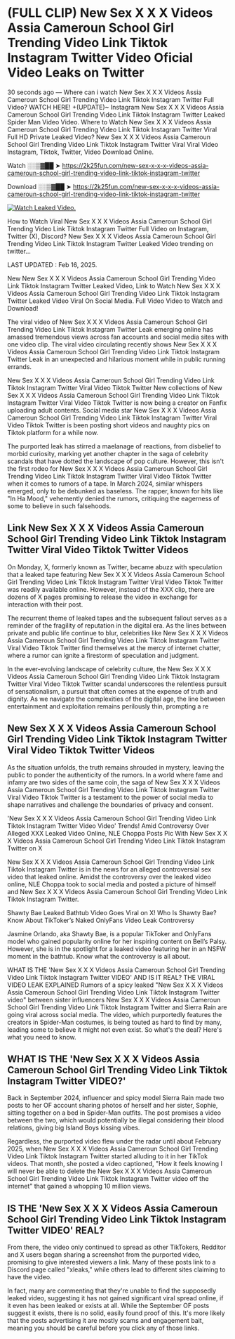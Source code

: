 # (FULL CLIP) New Sex X X X Videos Assia Cameroun School Girl Trending Video Link Tiktok Instagram Twitter Video Oficial Video Leaks on Twitter

30 seconds ago — Where can i watch New Sex X X X Videos Assia Cameroun School Girl Trending Video Link Tiktok Instagram Twitter Full Video? WATCH HERE! +(UPDATE)~ Instagram New Sex X X X Videos Assia Cameroun School Girl Trending Video Link Tiktok Instagram Twitter Leaked Spider Man Video Video. Where to Watch New Sex X X X Videos Assia Cameroun School Girl Trending Video Link Tiktok Instagram Twitter Viral Full HD Private Leaked Video? New Sex X X X Videos Assia Cameroun School Girl Trending Video Link Tiktok Instagram Twitter Viral Viral Video Instagram, Tiktok, Twitter, Video Download Online.

Watch ░░▒▓██ ➤ https://2k25fun.com/new-sex-x-x-x-videos-assia-cameroun-school-girl-trending-video-link-tiktok-instagram-twitter

Download ░░▒▓██ ➤ https://2k25fun.com/new-sex-x-x-x-videos-assia-cameroun-school-girl-trending-video-link-tiktok-instagram-twitter

[![Watch Leaked Video.](https://miro.medium.com/v2/resize:fit:828/format:webp/1*cilzJN44JGOrTw9NJCrNHA.gif "Watch Leaked Video")](https://2k25fun.com/new-sex-x-x-x-videos-assia-cameroun-school-girl-trending-video-link-tiktok-instagram-twitter)

How to Watch Viral New Sex X X X Videos Assia Cameroun School Girl Trending Video Link Tiktok Instagram Twitter Full Video on Instagram, Twitter (X), Discord? New Sex X X X Videos Assia Cameroun School Girl Trending Video Link Tiktok Instagram Twitter Leaked Video trending on twitter...

LAST UPDATED : Feb 16, 2025.

New New Sex X X X Videos Assia Cameroun School Girl Trending Video Link Tiktok Instagram Twitter Leaked Video, Link to Watch New Sex X X X Videos Assia Cameroun School Girl Trending Video Link Tiktok Instagram Twitter Leaked Video Viral On Social Media. Full Video Video to Watch and Download!

The viral video of New Sex X X X Videos Assia Cameroun School Girl Trending Video Link Tiktok Instagram Twitter Leak emerging online has amassed tremendous views across fan accounts and social media sites with one video clip. The viral video circulating recently shows New Sex X X X Videos Assia Cameroun School Girl Trending Video Link Tiktok Instagram Twitter Leak in an unexpected and hilarious moment while in public running errands.

New Sex X X X Videos Assia Cameroun School Girl Trending Video Link Tiktok Instagram Twitter Viral Video Tiktok Twitter New collections of New Sex X X X Videos Assia Cameroun School Girl Trending Video Link Tiktok Instagram Twitter Viral Video Tiktok Twitter is now being a creator on Fanfix uploading adult contents. Social media star New Sex X X X Videos Assia Cameroun School Girl Trending Video Link Tiktok Instagram Twitter Viral Video Tiktok Twitter is been posting short videos and naughty pics on Tiktok platform for a while now.

The purported leak has stirred a maelanage of reactions, from disbelief to morbid curiosity, marking yet another chapter in the saga of celebrity scandals that have dotted the landscape of pop culture. However, this isn't the first rodeo for New Sex X X X Videos Assia Cameroun School Girl Trending Video Link Tiktok Instagram Twitter Viral Video Tiktok Twitter when it comes to rumors of a tape. In March 2024, similar whispers emerged, only to be debunked as baseless. The rapper, known for hits like "In Ha Mood," vehemently denied the rumors, critiquing the eagerness of some to believe in such falsehoods.

## Link New Sex X X X Videos Assia Cameroun School Girl Trending Video Link Tiktok Instagram Twitter Viral Video Tiktok Twitter Videos

On Monday, X, formerly known as Twitter, became abuzz with speculation that a leaked tape featuring New Sex X X X Videos Assia Cameroun School Girl Trending Video Link Tiktok Instagram Twitter Viral Video Tiktok Twitter was readily available online. However, instead of the XXX clip, there are dozens of X pages promising to release the video in exchange for interaction with their post.

The recurrent theme of leaked tapes and the subsequent fallout serves as a reminder of the fragility of reputation in the digital era. As the lines between private and public life continue to blur, celebrities like New Sex X X X Videos Assia Cameroun School Girl Trending Video Link Tiktok Instagram Twitter Viral Video Tiktok Twitter find themselves at the mercy of internet chatter, where a rumor can ignite a firestorm of speculation and judgment.

In the ever-evolving landscape of celebrity culture, the New Sex X X X Videos Assia Cameroun School Girl Trending Video Link Tiktok Instagram Twitter Viral Video Tiktok Twitter scandal underscores the relentless pursuit of sensationalism, a pursuit that often comes at the expense of truth and dignity. As we navigate the complexities of the digital age, the line between entertainment and exploitation remains perilously thin, prompting a re

##  New Sex X X X Videos Assia Cameroun School Girl Trending Video Link Tiktok Instagram Twitter Viral Video Tiktok Twitter Videos

As the situation unfolds, the truth remains shrouded in mystery, leaving the public to ponder the authenticity of the rumors. In a world where fame and infamy are two sides of the same coin, the saga of New Sex X X X Videos Assia Cameroun School Girl Trending Video Link Tiktok Instagram Twitter Viral Video Tiktok Twitter is a testament to the power of social media to shape narratives and challenge the boundaries of privacy and consent.

'New Sex X X X Videos Assia Cameroun School Girl Trending Video Link Tiktok Instagram Twitter Video Video' Trends! Amid Controversy Over Alleged XXX Leaked Video Online, NLE Choppa Posts Pic With New Sex X X X Videos Assia Cameroun School Girl Trending Video Link Tiktok Instagram Twitter on X

New Sex X X X Videos Assia Cameroun School Girl Trending Video Link Tiktok Instagram Twitter is in the news for an alleged controversial sex video that leaked online. Amidst the controversy over the leaked video online, NLE Choppa took to social media and posted a picture of himself and New Sex X X X Videos Assia Cameroun School Girl Trending Video Link Tiktok Instagram Twitter.

Shawty Bae Leaked Bathtub Video Goes Viral on X! Who Is Shawty Bae? Know About TikToker’s Naked OnlyFans Video Leak Controversy

Jasmine Orlando, aka Shawty Bae, is a popular TikToker and OnlyFans model who gained popularity online for her inspiring content on Bell’s Palsy. However, she is in the spotlight for a leaked video featuring her in an NSFW moment in the bathtub. Know what the controversy is all about.

WHAT IS THE 'New Sex X X X Videos Assia Cameroun School Girl Trending Video Link Tiktok Instagram Twitter VIDEO' AND IS IT REAL? THE VIRAL VIDEO LEAK EXPLAINED Rumors of a spicy leaked "New Sex X X X Videos Assia Cameroun School Girl Trending Video Link Tiktok Instagram Twitter video" between sister influencers New Sex X X X Videos Assia Cameroun School Girl Trending Video Link Tiktok Instagram Twitter and Sierra Rain are going viral across social media. The video, which purportedly features the creators in Spider-Man costumes, is being touted as hard to find by many, leading some to believe it might not even exist. So what's the deal? Here's what you need to know.

## WHAT IS THE 'New Sex X X X Videos Assia Cameroun School Girl Trending Video Link Tiktok Instagram Twitter VIDEO?'

Back in September 2024, influencer and spicy model Sierra Rain made two posts to her OF account sharing photos of herself and her sister, Sophie, sitting together on a bed in Spider-Man outfits. The post promises a video between the two, which would potentially be illegal considering their blood relations, giving big Island Boys kissing vibes.

Regardless, the purported video flew under the radar until about February 2025, when New Sex X X X Videos Assia Cameroun School Girl Trending Video Link Tiktok Instagram Twitter started alluding to it in her TikTok videos. That month, she posted a video captioned, "How it feels knowing I will never be able to delete the New Sex X X X Videos Assia Cameroun School Girl Trending Video Link Tiktok Instagram Twitter video off the internet" that gained a whopping 10 million views.

## IS THE 'New Sex X X X Videos Assia Cameroun School Girl Trending Video Link Tiktok Instagram Twitter VIDEO' REAL?

From there, the video only continued to spread as other TikTokers, Redditor and X users began sharing a screenshot from the purported video, promising to give interested viewers a link. Many of these posts link to a Discord page called "xleaks," while others lead to different sites claiming to have the video.

In fact, many are commenting that they're unable to find the supposedly leaked video, suggesting it has not gained significant viral spread online, if it even has been leaked or exists at all. While the September OF posts suggest it exists, there is no solid, easily found proof of this. It's more likely that the posts advertising it are mostly scams and engagement bait, meaning you should be careful before you click any of those links.